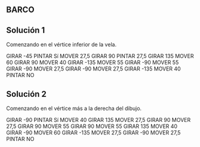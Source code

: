 BARCO
-----

Solución 1
----------
Comenzando en el vértice inferior de la vela.

GIRAR -45
PINTAR Sí
MOVER 27,5
GIRAR 90
PINTAR 27,5
GIRAR 135
MOVER 60
GIRAR 90
MOVER 40
GIRAR -135
MOVER 55
GIRAR -90
MOVER 55
GIRAR -90
MOVER 27,5
GIRAR -90
MOVER 27,5
GIRAR -135
MOVER 40
PINTAR NO

Solución 2
----------
Comenzando en el vértice más a la derecha del dibujo.

GIRAR -90
PINTAR Sí
MOVER 40
GIRAR 135
MOVER 27,5
GIRAR 90
MOVER 27,5
GIRAR 90
MOVER 55
GIRAR 90
MOVER 55
GIRAR 135
MOVER 40
GIRAR -90
MOVER 60
GIRAR -135
MOVER 27,5
GIRAR -90
MOVER 27,5
PINTAR NO